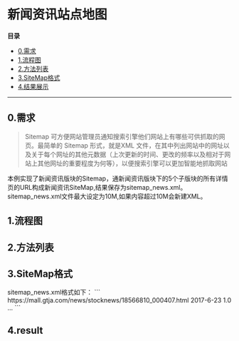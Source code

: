 # 新闻资讯站点地图

**目录**
* [0.需求](#demand)
* [1.流程图](#flowChart)
* [2.方法列表](#function)
* [3.SiteMap格式](#sitemap)
* [4.结果展示](#result)

<hr/>

<h2 id='demand'>0.需求</h2>

>Sitemap 可方便网站管理员通知搜索引擎他们网站上有哪些可供抓取的网页。最简单的 Sitemap 形式，就是XML 文件，在其中列出网站中的网址以及关于每个网址的其他元数据（上次更新的时间、更改的频率以及相对于网站上其他网址的重要程度为何等），以便搜索引擎可以更加智能地抓取网站

本例实现了新闻资讯版块的Sitemap，通新闻资讯版块下的5个子版块的所有详情页的URL构成新闻资讯SiteMap,结果保存为sitemap_news.xml。sitemap_news.xml文件最大设定为10M,如果内容超过10M会新建XML。
<h2 id='flowChart'>1.流程图</h2>

<h2 id='function'>2.方法列表</h2>

<h2 id='sitemap'>3.SiteMap格式</h2>
sitemap_news.xml格式如下：
```
  <?xml version="1.0" encoding="UTF-8" ?> 
 <urlset xmlns="http://www.sitemaps.org/schemas/sitemap/0.9">
   <url>
     <loc>https://mall.gtja.com/news/stocknews/18566810_000407.html</loc> 
     <lastmod>2017-6-23</lastmod> 
     <priority>1.0</priority> 
   </url>
   ...
 </urlset>
```

<h2 id='result'>4.result</h2>
